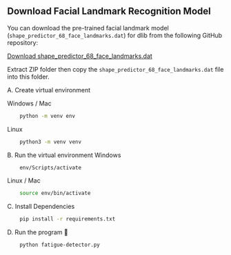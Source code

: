 ## Download Facial Landmark Recognition Model

You can download the pre-trained facial landmark model (`shape_predictor_68_face_landmarks.dat`) for dlib from the following GitHub repository:

[Download shape_predictor_68_face_landmarks.dat](https://github.com/italojs/facial-landmarks-recognition/tree/master)

Extract ZIP folder then copy the `shape_predictor_68_face_landmarks.dat` file into this folder.

A. Create virtual environment

Windows / Mac

```bash
    python -m venv env
```

Linux

```bash
    python3 -m venv venv
```

B. Run the virtual environment
Windows

```bash
    env/Scripts/activate
```

Linux / Mac

```bash
    source env/bin/activate
```

C. Install Dependencies

```bash
    pip install -r requirements.txt
```

D. Run the program 🚀

```bash
    python fatigue-detector.py
```
